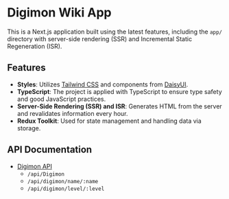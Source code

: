 # Digimon Wiki App

This is a Next.js application built using the latest features, including the `app/` directory with server-side rendering (SSR) and Incremental Static Regeneration (ISR).

## Features

- **Styles**: Utilizes [Tailwind CSS](https://tailwindcss.com/) and components from [DaisyUI](https://daisyui.com/).
- **TypeScript**: The project is applied with TypeScript to ensure type safety and good JavaScript practices.
- **Server-Side Rendering (SSR) and ISR**: Generates HTML from the server and revalidates information every hour.
- **Redux Toolkit**: Used for state management and handling data via storage.

## API Documentation

- [Digimon API](https://digimon-api.vercel.app/)
  - `/api/Digimon`
  - `/api/digimon/name/:name`
  - `/api/digimon/level/:level`

